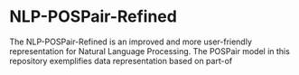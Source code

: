 # NLP-POSPair-Refined
The NLP-POSPair-Refined is an improved and more user-friendly representation for Natural Language Processing. The POSPair model in this repository exemplifies data representation based on part-of